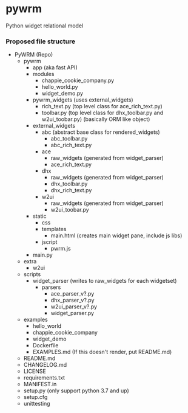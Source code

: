 # pywrm
Python widget relational model


### Proposed file structure
* PyWRM (Repo)
  * pywrm
    * app (aka fast API)
    * modules
      * chappie_cookie_company.py
      * hello_world.py
      * widget_demo.py
    * pywrm_widgets (uses external_widgets)
      * rich_text.py (top level class for ace_rich_text.py)
      * toolbar.py (top level class for dhx_toolbar.py and w2ui_toobar.py) (basically ORM like object)
    * external_widgets
      * abc (abstract base class for rendered_widgets)
        * abc_toolbar.py
        * abc_rich_text.py
      * ace
        * raw_widgets (generated from widget_parser)
        * ace_rich_text.py
      * dhx
        * raw_widgets (generated from widget_parser)
        * dhx_toolbar.py
        * dhx_rich_text.py
      * w2ui
        * raw_widgets (generated from widget_parser)
        * w2ui_toobar.py
    * static
      * css
      * templates
        * main.html (creates main widget pane, include js libs)
      * jscript
        * pwrm.js
    * main.py
  * extra
    * w2ui
  * scripts
    * widget_parser (writes to raw_widgets for each widgetset)
      * parsers
        * ace_parser_v?.py
        * dhx_parser_v?.py
        * w2ui_parser_v?.py
        * widget_parser.py
  * examples
    * hello_world
    * chappie_cookie_company
    * widget_demo
    * Dockerfile
    * EXAMPLES.md (If this doesn't render, put README.md)
  * README.md
  * CHANGELOG.md
  * LICENSE
  * requirements.txt
  * MANIFEST.in
  * setup.py (only support python 3.7 and up)
  * setup.cfg
  * unittesting
